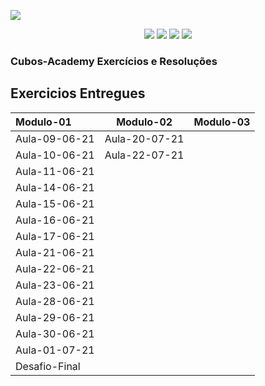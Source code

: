 ![](https://i.imgur.com/xG74tOh.png)

<p align="center">
    <img src="https://img.shields.io/github/issues/Hyagobsantos/Cubos-Academy-Exercicios?style=flat-square" />
    <img src="https://img.shields.io/github/forks/Hyagobsantos/Cubos-Academy-Exercicios?style=flat-square" />
    <img src="https://img.shields.io/github/stars/Hyagobsantos/Cubos-Academy-Exercicios?style=flat-square" />
    <img src="https://img.shields.io/github/license/Hyagobsantos/Cubos-Academy-Exercicios?style=flat-square" />
</p>

### Cubos-Academy Exercícios e Resoluções 

## Exercicios Entregues 


Modulo-01| Modulo-02 | Modulo-03
:--------- | :------: | -------:
Aula-09-06-21|Aula-20-07-21|
Aula-10-06-21|Aula-22-07-21|
Aula-11-06-21|        
Aula-14-06-21|
Aula-15-06-21|
Aula-16-06-21|
Aula-17-06-21|
Aula-21-06-21|
Aula-22-06-21|
Aula-23-06-21|
Aula-28-06-21| 
Aula-29-06-21|
Aula-30-06-21|
Aula-01-07-21|
Desafio-Final|





